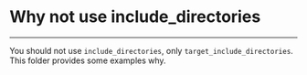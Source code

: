 # Why not use include_directories
---

You should not use `include_directories`, only `target_include_directories`. This folder provides some examples why.
